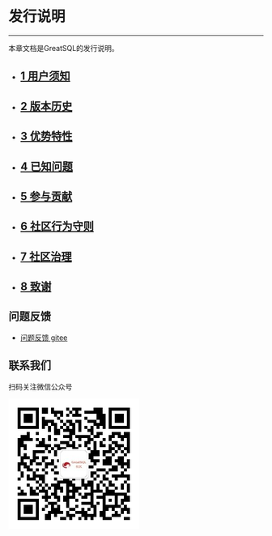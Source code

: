 # 发行说明
---
本章文档是GreatSQL的发行说明。

- ## [1 用户须知](./1-1-notes-to-users.md)
- ## [2 版本历史](./1-2-release-history.md)
- ## [3 优势特性](./1-3-greatsql-features.md)
- ## [4 已知问题](./1-4-issues-known.md)
- ## [5 参与贡献](./1-5-contribute-to-greatsql.md)
- ## [6 社区行为守则](./1-6-community-rules.md)
- ## [7 社区治理](./1-8-community-toc.md)
- ## [8 致谢](./1-7-thanks.md)


**问题反馈**
---
- [问题反馈 gitee](https://gitee.com/GreatSQL/GreatSQL-Manual/issues)


**联系我们**
---

扫码关注微信公众号

![greatsql-wx](../greatsql-wx.jpg)

